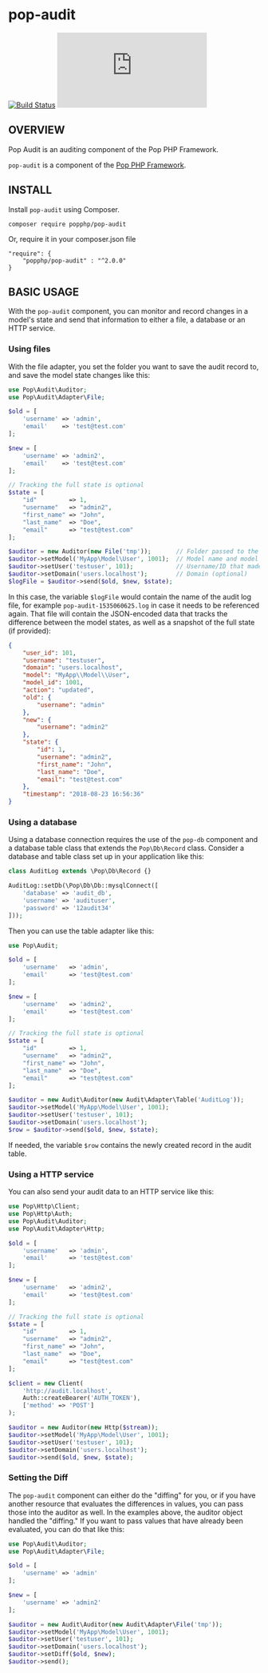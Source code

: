 pop-audit
=========

[![Build Status](https://github.com/popphp/pop-audit/workflows/phpunit/badge.svg)](https://github.com/popphp/pop-audit/actions)
[![Coverage Status](http://cc.popphp.org/coverage.php?comp=pop-audit)](http://cc.popphp.org/pop-audit/)

OVERVIEW
--------
Pop Audit is an auditing component of the Pop PHP Framework.

`pop-audit` is a component of the [Pop PHP Framework](http://www.popphp.org/).

INSTALL
-------

Install `pop-audit` using Composer.

    composer require popphp/pop-audit

Or, require it in your composer.json file

    "require": {
        "popphp/pop-audit" : "^2.0.0"
    }

BASIC USAGE
-----------

With the `pop-audit` component, you can monitor and record changes in a model's
state and send that information to either a file, a database or an HTTP service.

### Using files

With the file adapter, you set the folder you want to save the audit record to,
and save the model state changes like this:

```php
use Pop\Audit\Auditor;
use Pop\Audit\Adapter\File;

$old = [
    'username' => 'admin',
    'email'    => 'test@test.com'
];

$new = [
    'username' => 'admin2',
    'email'    => 'test@test.com'
];

// Tracking the full state is optional
$state = [
    "id"         => 1,
    "username"   => "admin2",
    "first_name" => "John",
    "last_name"  => "Doe",
    "email"      => "test@test.com"
];

$auditor = new Auditor(new File('tmp'));       // Folder passed to the File adapter
$auditor->setModel('MyApp\Model\User', 1001);  // Model name and model ID
$auditor->setUser('testuser', 101);            // Username/ID that made the change (optional)
$auditor->setDomain('users.localhost');        // Domain (optional)
$logFile = $auditor->send($old, $new, $state);
```

In this case, the variable `$logFile` would contain the name of the audit log file,
for example `pop-audit-1535060625.log` in case it needs to be referenced again.
That file will contain the JSON-encoded data that tracks the difference between the
model states, as well as a snapshot of the full state (if provided):

```json
{
    "user_id": 101,
    "username": "testuser",
    "domain": "users.localhost",
    "model": "MyApp\\Model\\User",
    "model_id": 1001,
    "action": "updated",
    "old": {
        "username": "admin"
    },
    "new": {
        "username": "admin2"
    },
    "state": {
        "id": 1,
        "username": "admin2",
        "first_name": "John",
        "last_name": "Doe",
        "email": "test@test.com"
    },
    "timestamp": "2018-08-23 16:56:36"
}
```

### Using a database

Using a database connection requires the use of the `pop-db` component and a database table class
that extends the `Pop\Db\Record` class. Consider a database and table class set up in your
application like this:

```php
class AuditLog extends \Pop\Db\Record {}

AuditLog::setDb(\Pop\Db\Db::mysqlConnect([
    'database' => 'audit_db',
    'username' => 'audituser',
    'password' => '12audit34'
]));
```

Then you can use the table adapter like this:

```php
use Pop\Audit;

$old = [
    'username'   => 'admin',
    'email'      => 'test@test.com'
];

$new = [
    'username'   => 'admin2',
    'email'      => 'test@test.com'
];

// Tracking the full state is optional
$state = [
    "id"         => 1,
    "username"   => "admin2",
    "first_name" => "John",
    "last_name"  => "Doe",
    "email"      => "test@test.com"
];

$auditor = new Audit\Auditor(new Audit\Adapter\Table('AuditLog'));
$auditor->setModel('MyApp\Model\User', 1001);
$auditor->setUser('testuser', 101);
$auditor->setDomain('users.localhost');
$row = $auditor->send($old, $new, $state);
```

If needed, the variable `$row` contains the newly created record in the audit table.

### Using a HTTP service

You can also send your audit data to an HTTP service like this:

```php
use Pop\Http\Client;
use Pop\Http\Auth;
use Pop\Audit\Auditor;
use Pop\Audit\Adapter\Http;

$old = [
    'username'   => 'admin',
    'email'      => 'test@test.com'
];

$new = [
    'username'   => 'admin2',
    'email'      => 'test@test.com'
];

// Tracking the full state is optional
$state = [
    "id"         => 1,
    "username"   => "admin2",
    "first_name" => "John",
    "last_name"  => "Doe",
    "email"      => "test@test.com"
];

$client = new Client(
    'http://audit.localhost',
    Auth::createBearer('AUTH_TOKEN'),
    ['method' => 'POST']
);

$auditor = new Auditor(new Http($stream));
$auditor->setModel('MyApp\Model\User', 1001);
$auditor->setUser('testuser', 101);
$auditor->setDomain('users.localhost');
$auditor->send($old, $new, $state);
```

### Setting the Diff

The `pop-audit` component can either do the "diffing" for you, or if you have another
resource that evaluates the differences in values, you can pass those into the auditor as well.
In the examples above, the auditor object handled the "diffing." If you want to pass
values that have already been evaluated, you can do that like this:

```php
use Pop\Audit\Auditor;
use Pop\Audit\Adapter\File;

$old = [
    'username' => 'admin'
];

$new = [
    'username' => 'admin2'
];

$auditor = new Audit\Auditor(new Audit\Adapter\File('tmp'));
$auditor->setModel('MyApp\Model\User', 1001);
$auditor->setUser('testuser', 101);
$auditor->setDomain('users.localhost');
$auditor->setDiff($old, $new);
$auditor->send();
```
